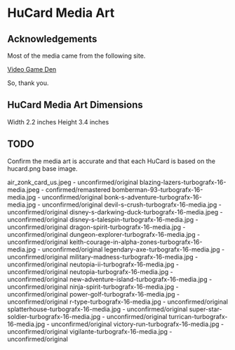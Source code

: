 # HuCard Media Art

## Acknowledgements
Most of the media came from the following site.

[Video Game Den](http://www.videogameden.com/article.htm?list?hu_us)

So, thank you.

## HuCard Media Art Dimensions

Width  2.2 inches
Height 3.4 inches

## TODO
Confirm the media art is accurate and that each HuCard is based on the hucard.png base image.

air_zonk_card_us.jpeg - unconfirmed/original
blazing-lazers-turbografx-16-media.jpeg - confirmed/remastered
bomberman-93-turbografx-16-media.jpg - unconfirmed/original
bonk-s-adventure-turbografx-16-media.jpg - unconfirmed/original
devil-s-crush-turbografx-16-media.jpg  - unconfirmed/original
disney-s-darkwing-duck-turbografx-16-media.jpeg - unconfirmed/original
disney-s-talespin-turbografx-16-media.jpg - unconfirmed/original
dragon-spirit-turbografx-16-media.jpg - unconfirmed/original
dungeon-explorer-turbografx-16-media.jpg - unconfirmed/original
keith-courage-in-alpha-zones-turbografx-16-media.jpg - unconfirmed/original
legendary-axe-turbografx-16-media.jpg - unconfirmed/original
military-madness-turbografx-16-media.jpg - unconfirmed/original
neutopia-ii-turbografx-16-media.jpg - unconfirmed/original
neutopia-turbografx-16-media.jpg - unconfirmed/original
new-adventure-island-turbografx-16-media.jpg - unconfirmed/original
ninja-spirit-turbografx-16-media.jpg - unconfirmed/original
power-golf-turbografx-16-media.jpg - unconfirmed/original
r-type-turbografx-16-media.jpg - unconfirmed/original
splatterhouse-turbografx-16-media.jpg - unconfirmed/original
super-star-soldier-turbografx-16-media.jpg - unconfirmed/original
turrican-turbografx-16-media.jpg - unconfirmed/original
victory-run-turbografx-16-media.jpg - unconfirmed/original
vigilante-turbografx-16-media.jpg - unconfirmed/original